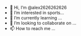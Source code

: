 - 👋 Hi, I’m @alex2626262626
- 👀 I’m interested in sports...
- 🌱 I’m currently learning ...
- 💞️ I’m looking to collaborate on ...
- 📫 How to reach me ...

<!---
alex2626262626/alex2626262626 is a ✨ special ✨ repository because its `README.md` (this file) appears on your GitHub profile.
You can click the Preview link to take a look at your changes.
--->
